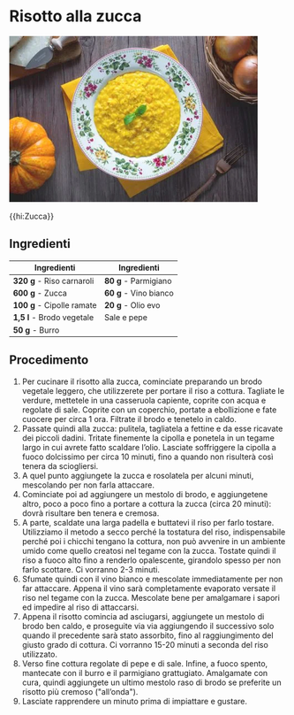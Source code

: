 # Risotto alla zucca

![](img/Risotto-alla-zucca.webp)

{{hi:Zucca}}

## Ingredienti

| Ingredienti                  | Ingredienti             |
| ---------------------------- | ----------------------- |
| **320 g** - Riso carnaroli | **80 g** - Parmigiano |
| **600 g** - Zucca | **60 g** - Vino bianco |
| **100 g** - Cipolle ramate | **20 g** - Olio evo |
| **1,5 l** - Brodo vegetale | Sale e pepe |
| **50 g** - Burro |  |

## Procedimento

1. Per cucinare il risotto alla zucca, cominciate preparando un brodo vegetale leggero, che utilizzerete per portare il riso a cottura. Tagliate le verdure, mettetele in una casseruola capiente, coprite con acqua e regolate di sale. Coprite con un coperchio, portate a ebollizione e fate cuocere per circa 1 ora. Filtrate il brodo e tenetelo in caldo.
1. Passate quindi alla zucca: pulitela, tagliatela a fettine e da esse ricavate dei piccoli dadini. Tritate finemente la cipolla e ponetela in un tegame largo in cui avrete fatto scaldare l’olio. Lasciate soffriggere la cipolla a fuoco dolcissimo per circa 10 minuti, fino a quando non risulterà così tenera da sciogliersi. 
1. A quel punto aggiungete la zucca e rosolatela per alcuni minuti, mescolando per non farla attaccare.
1. Cominciate poi ad aggiungere un mestolo di brodo, e aggiungetene altro, poco a poco fino a portare a cottura la zucca (circa 20 minuti): dovrà risultare ben tenera e cremosa. 
1. A parte, scaldate una larga padella e buttatevi il riso per farlo tostare. Utilizziamo il metodo a secco perché la tostatura del riso, indispensabile perché poi i chicchi tengano la cottura, non può avvenire in un ambiente umido come quello creatosi nel tegame con la zucca. Tostate quindi il riso a fuoco alto fino a renderlo opalescente, girandolo spesso per non farlo scottare. Ci vorranno 2-3 minuti. 
1. Sfumate quindi con il vino bianco e mescolate immediatamente per non far attaccare. Appena il vino sarà completamente evaporato versate il riso nel tegame con la zucca. Mescolate bene per amalgamare i sapori ed impedire al riso di attaccarsi.
1. Appena il risotto comincia ad asciugarsi, aggiungete un mestolo di brodo ben caldo, e proseguite via via aggiungendo il successivo solo quando il precedente sarà stato assorbito, fino al raggiungimento del giusto grado di cottura. Ci vorranno 15-20 minuti a seconda del riso utilizzato. 
1. Verso fine cottura regolate di pepe e di sale. Infine, a fuoco spento, mantecate con il burro e il parmigiano grattugiato. Amalgamate con cura, quindi aggiungete un ultimo mestolo raso di brodo se preferite un risotto più cremoso ("all’onda"). 
1. Lasciate rapprendere un minuto prima di impiattare e gustare.
